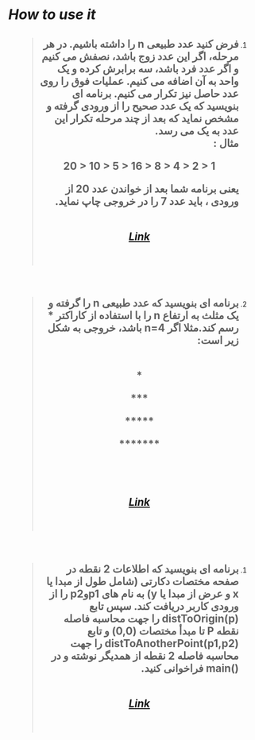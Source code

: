 # ***How to use it***

<div dir=rtl>

1. > ## فرض کنید عدد طبیعی n را داشته باشیم. در هر مرحله، اگر این عدد زوج باشد، نصفش می کنیم و اگر عدد فرد باشد، سه برابرش کرده و یک واحد به آن اضافه می کنیم. عملیات فوق را روی عدد حاصل نیز تکرار می کنیم. برنامه ای بنویسید که یک عدد صحیح را از ورودی گرفته و مشخص نماید که بعد از چند مرحله تکرار این عدد به یک می رسد.<br>مثال : <p align=center dir=ltr>20 > 10 > 5 > 16 > 8 > 4 > 2 > 1</p>یعنی برنامه شما بعد از خواندن عدد 20 از ورودی ، باید عدد 7 را در خروجی چاپ نماید.<br><br><p align=center><a href="Class01\main.cpp">***Link***</a></p><br>
<br>

2. > ## برنامه ای بنویسید که عدد طبیعی n را گرفته و یک مثلث به ارتفاع n را با استفاده از کاراکتر * رسم کند.مثلا اگر n=4 باشد، خروجی به شکل زیر است:<br><br><p align=center>\*</p><p align=center>\*\*\*</p><p align=center>\*\*\*\*\*</p><p align=center>\*\*\*\*\*\*\*</p><br><br><p align=center><a href="Class01\main2.cpp">***Link***</a></p><br>
<br>

1. > ## برنامه ای بنویسید که اطلاعات 2 نقطه در صفحه مختصات دکارتی (شامل طول از مبدا یا x و عرض از مبدا یا y) به نام های p1وp2 را از ورودی کاربر دریافت کند. سپس تابع distToOrigin(p) را جهت محاسبه فاصله نقطه P تا مبدأ مختصات (0,0) و تابع distToAnotherPoint(p1,p2) را جهت محاسبه فاصله 2 نقطه از همدیگر نوشته و در ()main فراخوانی کنید.<br><br><p align=center><a href="Class01\main3.cpp">***Link***</a></p><br>
<br>

</div>